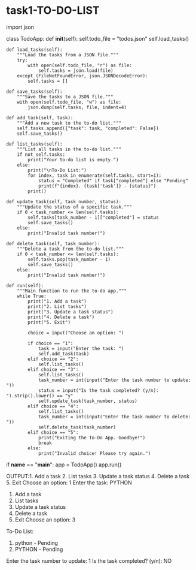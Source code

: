 # task1-TO-DO-LIST
import json

class TodoApp:
    def __init__(self):
        self.todo_file = "todos.json"
        self.load_tasks()

    def load_tasks(self):
        """Load the tasks from a JSON file."""
        try:
            with open(self.todo_file, "r") as file:
                self.tasks = json.load(file)
        except (FileNotFoundError, json.JSONDecodeError):
            self.tasks = []

    def save_tasks(self):
        """Save the tasks to a JSON file."""
        with open(self.todo_file, "w") as file:
            json.dump(self.tasks, file, indent=4)

    def add_task(self, task):
        """Add a new task to the to-do list."""
        self.tasks.append({"task": task, "completed": False})
        self.save_tasks()

    def list_tasks(self):
        """List all tasks in the to-do list."""
        if not self.tasks:
            print("Your to-do list is empty.")
        else:
            print("\nTo-Do List:")
            for index, task in enumerate(self.tasks, start=1):
                status = "Completed" if task["completed"] else "Pending"
                print(f"{index}. {task['task']} - {status}")
            print()

    def update_task(self, task_number, status):
        """Update the status of a specific task."""
        if 0 < task_number <= len(self.tasks):
            self.tasks[task_number - 1]["completed"] = status
            self.save_tasks()
        else:
            print("Invalid task number!")

    def delete_task(self, task_number):
        """Delete a task from the to-do list."""
        if 0 < task_number <= len(self.tasks):
            self.tasks.pop(task_number - 1)
            self.save_tasks()
        else:
            print("Invalid task number!")

    def run(self):
        """Main function to run the to-do app."""
        while True:
            print("1. Add a task")
            print("2. List tasks")
            print("3. Update a task status")
            print("4. Delete a task")
            print("5. Exit")

            choice = input("Choose an option: ")

            if choice == "1":
                task = input("Enter the task: ")
                self.add_task(task)
            elif choice == "2":
                self.list_tasks()
            elif choice == "3":
                self.list_tasks()
                task_number = int(input("Enter the task number to update: "))
                status = input("Is the task completed? (y/n): ").strip().lower() == "y"
                self.update_task(task_number, status)
            elif choice == "4":
                self.list_tasks()
                task_number = int(input("Enter the task number to delete: "))
                self.delete_task(task_number)
            elif choice == "5":
                print("Exiting the To-Do App. Goodbye!")
                break
            else:
                print("Invalid choice! Please try again.")

if __name__ == "__main__":
    app = TodoApp()
    app.run()

OUTPUT:1. Add a task
2. List tasks
3. Update a task status
4. Delete a task
5. Exit
Choose an option: 1
Enter the task: PYTHON
1. Add a task
2. List tasks
3. Update a task status
4. Delete a task
5. Exit
Choose an option: 3

To-Do List:
1. python - Pending
2. PYTHON - Pending

Enter the task number to update: 1
Is the task completed? (y/n): NO
